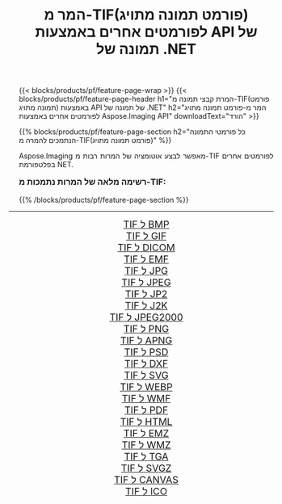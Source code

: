﻿---
title: המר מ-TIF(פורמט תמונה מתויג) לפורמטים אחרים באמצעות API של תמונה של .NET 
weight: 3920
url: /he/net/conversion/from/tif/ 
lang: he
langdirlevel: 2
locales: zh-hans,ja,it,ru,de,es,fr,nl,id,lt,pl,pt,vi,tr,ko,zh-hant,ar,hi,th,sv,cs,uk,he
description: באמצעות Aspose.Imaging תוכל להמיר בקלות מ- TIF(פורמט תמונה מתויג) לפורמט אחר
---

{{< blocks/products/pf/feature-page-wrap >}}
{{< blocks/products/pf/feature-page-header h1="המרת קבצי תמונה מ-TIF(פורמט תמונה מתויג) באמצעות API של תמונה של .NET" h2="המר מ-פורמט תמונה מתויג לפורמטים אחרים באמצעות Aspose.Imaging API" downloadText="הורד" >}}


{{% blocks/products/pf/feature-page-section  h2="כל פורמטי התמונה הנתמכים להמרה מ-TIF(פורמט תמונה מתויג)" %}}
<p align=justify>Aspose.Imaging מאפשר לבצע אוטומציה של המרות רבות מ-TIF לפורמטים אחרים בפלטפורמת NET. </p>
<h3 style="margin-top:16px;">
רשימה מלאה של המרות נתמכות מ-TIF:
</h3>
{{% /blocks/products/pf/feature-page-section %}}
<div class="container-fluid productfamilypage bg-gray">
    <div class="convertypes bg-gray agp-content section">
        <div class="container">
		<hr style="margin-left:-20px;"/>
		<div class="row other-converters" style="gap: 10px;font-size: 19px;text-align:center;">
		    <div class='col-md-3 other-converter remove-lp remove-rp'><a href="/imaging/he/net/conversion/tif-to-bmp/" style="padding:15px;">TIF ל BMP</a></div><div class='col-md-3 other-converter remove-lp remove-rp'><a href="/imaging/he/net/conversion/tif-to-gif/" style="padding:15px;">TIF ל GIF</a></div><div class='col-md-3 other-converter remove-lp remove-rp'><a href="/imaging/he/net/conversion/tif-to-dicom/" style="padding:15px;">TIF ל DICOM</a></div><div class='col-md-3 other-converter remove-lp remove-rp'><a href="/imaging/he/net/conversion/tif-to-emf/" style="padding:15px;">TIF ל EMF</a></div><div class='col-md-3 other-converter remove-lp remove-rp'><a href="/imaging/he/net/conversion/tif-to-jpg/" style="padding:15px;">TIF ל JPG</a></div><div class='col-md-3 other-converter remove-lp remove-rp'><a href="/imaging/he/net/conversion/tif-to-jpeg/" style="padding:15px;">TIF ל JPEG</a></div><div class='col-md-3 other-converter remove-lp remove-rp'><a href="/imaging/he/net/conversion/tif-to-jp2/" style="padding:15px;">TIF ל JP2</a></div><div class='col-md-3 other-converter remove-lp remove-rp'><a href="/imaging/he/net/conversion/tif-to-j2k/" style="padding:15px;">TIF ל J2K</a></div><div class='col-md-3 other-converter remove-lp remove-rp'><a href="/imaging/he/net/conversion/tif-to-jpeg2000/" style="padding:15px;">TIF ל JPEG2000</a></div><div class='col-md-3 other-converter remove-lp remove-rp'><a href="/imaging/he/net/conversion/tif-to-png/" style="padding:15px;">TIF ל PNG</a></div><div class='col-md-3 other-converter remove-lp remove-rp'><a href="/imaging/he/net/conversion/tif-to-apng/" style="padding:15px;">TIF ל APNG</a></div><div class='col-md-3 other-converter remove-lp remove-rp'><a href="/imaging/he/net/conversion/tif-to-psd/" style="padding:15px;">TIF ל PSD</a></div><div class='col-md-3 other-converter remove-lp remove-rp'><a href="/imaging/he/net/conversion/tif-to-dxf/" style="padding:15px;">TIF ל DXF</a></div><div class='col-md-3 other-converter remove-lp remove-rp'><a href="/imaging/he/net/conversion/tif-to-svg/" style="padding:15px;">TIF ל SVG</a></div><div class='col-md-3 other-converter remove-lp remove-rp'><a href="/imaging/he/net/conversion/tif-to-webp/" style="padding:15px;">TIF ל WEBP</a></div><div class='col-md-3 other-converter remove-lp remove-rp'><a href="/imaging/he/net/conversion/tif-to-wmf/" style="padding:15px;">TIF ל WMF</a></div><div class='col-md-3 other-converter remove-lp remove-rp'><a href="/imaging/he/net/conversion/tif-to-pdf/" style="padding:15px;">TIF ל PDF</a></div><div class='col-md-3 other-converter remove-lp remove-rp'><a href="/imaging/he/net/conversion/tif-to-html/" style="padding:15px;">TIF ל HTML</a></div><div class='col-md-3 other-converter remove-lp remove-rp'><a href="/imaging/he/net/conversion/tif-to-emz/" style="padding:15px;">TIF ל EMZ</a></div><div class='col-md-3 other-converter remove-lp remove-rp'><a href="/imaging/he/net/conversion/tif-to-wmz/" style="padding:15px;">TIF ל WMZ</a></div><div class='col-md-3 other-converter remove-lp remove-rp'><a href="/imaging/he/net/conversion/tif-to-tga/" style="padding:15px;">TIF ל TGA</a></div><div class='col-md-3 other-converter remove-lp remove-rp'><a href="/imaging/he/net/conversion/tif-to-svgz/" style="padding:15px;">TIF ל SVGZ</a></div><div class='col-md-3 other-converter remove-lp remove-rp'><a href="/imaging/he/net/conversion/tif-to-canvas/" style="padding:15px;">TIF ל CANVAS</a></div><div class='col-md-3 other-converter remove-lp remove-rp'><a href="/imaging/he/net/conversion/tif-to-ico/" style="padding:15px;">TIF ל ICO</a></div>
                </div>
        </div>
    </div>
</div>
<br/>

